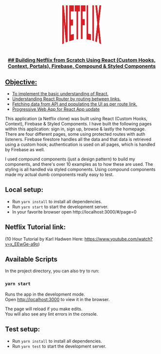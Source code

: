 <p align="center">
  <img  alt="Netflix" height="128px" width="128px" src="https://github.com/Skeeb32/Netflix-Clone/blob/main/logo.svg">
</p>
<h1 align="center"><a href="https://netflix-clone-ba11c.web.app/"Deployed Netflix Clone Site</a></h1>

<h3 align="center">## Building Netflix from Scratch Using React (Custom Hooks, Context, Portals), Firebase, Compound & Styled Components</h3>

## Objective:
- To implement the basic understanding of React.
- Understanding React Router by routing between links.
- Fetching data from API and populating the UI as per route link.
- Progressive Web App for React App [update](https://reactjs.org/blog/2017/05/18/whats-new-in-create-react-app.html#progressive-web-apps-by-default)
<p>This application (a Netflix clone) was built using React (Custom Hooks, Context), Firebase & Styled Components. I have built the following pages within this application: sign in, sign up, browse & lastly the homepage. There are four different pages, some using protected routes with auth listeners. Firebase firestore handles all the data and that data is retrieved using a custom hook; authentication is used on all pages, which is handled by Firebase as well.</p>
<p>I used compound components (just a design pattern) to build my components, and there's over 10 examples as to how these are used. The styling is all handled via styled components. Using compound components made my actual dumb components really easy to test.</p>

## Local setup:
- Run `yarn install` to install all dependencies.
- Run `yarn start` to start the development server.
- In your favorite browser open http://localhost:3000/#/page=0

## Netflix Tutorial link:
(10 Hour Tutorial by Karl Hadwen Here: https://www.youtube.com/watch?v=x_EEwGe-a9o)

## Available Scripts

In the project directory, you can also try to run:

### `yarn start`

Runs the app in the development mode.<br />
Open [http://localhost:3000](http://localhost:3000) to view it in the browser.

The page will reload if you make edits.<br />
You will also see any lint errors in the console.

## Test setup:
- Run `yarn install` to install all dependencies.
- Run `yarn test` to start the development server.

